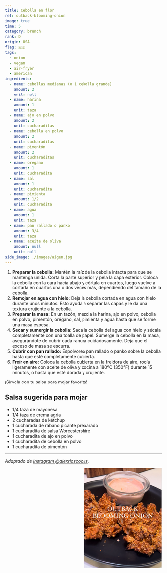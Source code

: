 ```yaml
---
title: Cebolla en flor
ref: outback-blooming-onion
image: true
time: 5
category: brunch
rank: D
origin: USA
flag: 🇺🇸
tags:
  - onion
  - vegan
  - air-fryer
  - american
ingredients:
  - name: cebollas medianas (o 1 cebolla grande)
    amount: 2
    unit: null
  - name: harina
    amount: 1
    unit: taza
  - name: ajo en polvo
    amount: 2
    unit: cucharaditas
  - name: cebolla en polvo
    amount: 2
    unit: cucharaditas
  - name: pimentón
    amount: 2
    unit: cucharaditas
  - name: orégano
    amount: 1
    unit: cucharadita
  - name: sal
    amount: 1
    unit: cucharadita
  - name: pimienta
    amount: 1/2
    unit: cucharadita
  - name: agua
    amount: 1
    unit: taza
  - name: pan rallado o panko
    amount: 3/4
    unit: taza
  - name: aceite de oliva
    amount: null
    unit: null
side_image: ./images/aigen.jpg
---
```


1. **Preparar la cebolla:** Mantén la raíz de la cebolla intacta para que se mantenga unida. Corta la parte superior y pela la capa exterior. Coloca la cebolla con la cara hacia abajo y córtala en cuartos, luego vuelve a cortarla en cuartos una o dos veces más, dependiendo del tamaño de la cebolla.
2. **Remojar en agua con hielo:** Deja la cebolla cortada en agua con hielo durante unos minutos. Esto ayuda a separar las capas y le da una textura crujiente a la cebolla.
3. **Preparar la masa:** En un tazón, mezcla la harina, ajo en polvo, cebolla en polvo, pimentón, orégano, sal, pimienta y agua hasta que se forme una masa espesa.
4. **Secar y sumergir la cebolla:** Saca la cebolla del agua con hielo y sécala completamente con una toalla de papel. Sumerge la cebolla en la masa, asegurándote de cubrir cada ranura cuidadosamente. Deja que el exceso de masa se escurra.
5. **Cubrir con pan rallado:** Espolvorea pan rallado o panko sobre la cebolla hasta que esté completamente cubierta.
6. **Freír en aire:** Coloca la cebolla cubierta en la freidora de aire, rocía ligeramente con aceite de oliva y cocina a 180ºC (350°F) durante 15 minutos, o hasta que esté dorada y crujiente.

¡Sírvela con tu salsa para mojar favorita!

## Salsa sugerida para mojar
- 1/4 taza de mayonesa
- 1/4 taza de crema agria
- 2 cucharadas de kétchup
- 1 cucharada de rábano picante preparado
- 1 cucharadita de salsa Worcestershire
- 1 cucharadita de ajo en polvo
- 1 cucharadita de cebolla en polvo
- 1 cucharadita de pimentón

---

_Adaptado de [Instagram @alexrioscooks](https://www.instagram.com/reel/C6_9GM2v_U7/?utm_source=ig_web_copy_link&igsh=MzRlODBiNWFlZA==)._

<img src="images/outback_blooming_onion.png" style="width:250px; float:right;"/>